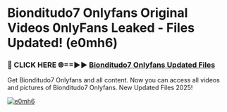 # Bionditudo7 Onlyfans Original Videos 0nlyFans Leaked - Files Updated! (e0mh6)

<h3>🔴 CLICK HERE 🌐==►► <a href="https://tinyurl.com/3hn5wdd3" rel="nofollow">Bionditudo7 Onlyfans Updated Files</a></h3>

Get Bionditudo7 Onlyfans and all content. Now you can access all videos and pictures of Bionditudo7 Onlyfans. New Updated Files 2025!

[![e0mh6](https://i.imgur.com/4HnBqBT.gif)](https://tinyurl.com/3hn5wdd3)
